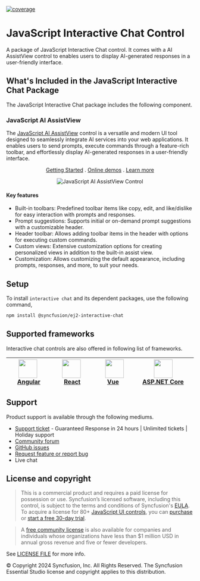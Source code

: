 [![coverage](http://ej2.syncfusion.com/badges/ej2-interactive-chat/coverage.svg)](http://ej2.syncfusion.com/badges/ej2-interactive-chat)

# JavaScript Interactive Chat Control

A package of JavaScript Interactive Chat control. It comes with a AI AssistView control to enables users to display AI-generated responses in a user-friendly interface.

## What's Included in the JavaScript Interactive Chat Package

The JavaScript Interactive Chat package includes the following component.

### JavaScript AI AssistView

The [JavaScript AI AssistView](https://www.syncfusion.com/javascript-ui-controls/js-ai-assist?utm_source=npm&utm_medium=listing&utm_campaign=javascript-interactive-chat-npm) control is a versatile and modern UI tool designed to seamlessly integrate AI services into your web applications. It enables users to send prompts, execute commands through a feature-rich toolbar, and effortlessly display AI-generated responses in a user-friendly interface.

<p align="center">
  <a href="https://ej2.syncfusion.com/documentation/ai-assistview/getting-started/?utm_source=npm&utm_medium=listing&utm_campaign=javascript-interactive-chat-npm">Getting Started</a> .
  <a href="https://ej2.syncfusion.com/demos/?utm_source=npm&utm_medium=listing&utm_campaign=javascript-interactive-chat-npm#/fluent2/ai-assistview/default.html">Online demos</a> .
  <a href="https://www.syncfusion.com/javascript-ui-controls/js-ai-assistview?utm_source=npm&utm_medium=listing&utm_campaign=javascript-interactive-chat-npm">Learn more</a>
</p>

<p align="center">
<img alt="JavaScript AI AssistView Control" src="https://raw.githubusercontent.com/SyncfusionExamples/nuget-img/master/javascript/javascript-ai-assistview.png">
</p>

#### Key features

* Built-in toolbars: Predefined toolbar items like copy, edit, and like/dislike for easy interaction with prompts and responses.
* Prompt suggestions: Supports initial or on-demand prompt suggestions with a customizable header.
* Header toolbar: Allows adding toolbar items in the header with options for executing custom commands.
* Custom views: Extensive customization options for creating personalized views in addition to the built-in assist view.
* Customization: Allows customizing the default appearance, including prompts, responses, and more, to suit your needs.

## Setup
To install `interactive chat` and its dependent packages, use the following command,

```sh
npm install @syncfusion/ej2-interactive-chat
```

## Supported frameworks

Interactive chat controls are also offered in following list of frameworks.

| [<img src="https://ej2.syncfusion.com/github/images/angular.svg" height="50" />](https://www.syncfusion.com/angular-ui-components?utm_medium=listing&utm_source=github)<br/>&nbsp;&nbsp;&nbsp;&nbsp;&nbsp;[Angular](https://www.syncfusion.com/angular-ui-components?utm_medium=listing&utm_source=github)&nbsp;&nbsp;&nbsp;&nbsp; | [<img src="https://ej2.syncfusion.com/github/images/react.svg"  height="50" />](https://www.syncfusion.com/react-ui-components?utm_medium=listing&utm_source=github)<br/>&nbsp;&nbsp;&nbsp;&nbsp;&nbsp;&nbsp;&nbsp;[React](https://www.syncfusion.com/react-ui-components?utm_medium=listing&utm_source=github)&nbsp;&nbsp;&nbsp;&nbsp;&nbsp;&nbsp; | [<img src="https://ej2.syncfusion.com/github/images/vue.svg" height="50" />](https://www.syncfusion.com/vue-ui-components?utm_medium=listing&utm_source=github)<br/>&nbsp;&nbsp;&nbsp;&nbsp;&nbsp;&nbsp;&nbsp;[Vue](https://www.syncfusion.com/vue-ui-components?utm_medium=listing&utm_source=github)&nbsp;&nbsp;&nbsp;&nbsp;&nbsp;&nbsp;&nbsp;&nbsp;&nbsp; | [<img src="https://ej2.syncfusion.com/github/images/netcore.svg" height="50" />](https://www.syncfusion.com/aspnet-core-ui-controls?utm_medium=listing&utm_source=github)<br/>&nbsp;&nbsp;[ASP.NET&nbsp;Core](https://www.syncfusion.com/aspnet-core-ui-controls?utm_medium=listing&utm_source=github)&nbsp;&nbsp; | [<img src="https://ej2.syncfusion.com/github/images/netmvc.svg" height="50" />](https://www.syncfusion.com/aspnet-mvc-ui-controls?utm_medium=listing&utm_source=github)<br/>&nbsp;&nbsp;[ASP.NET&nbsp;MVC](https://www.syncfusion.com/aspnet-mvc-ui-controls?utm_medium=listing&utm_source=github)&nbsp;&nbsp; | 
| :-----: | :-----: | :-----: | :-----: | :-----: |

## Support

Product support is available through the following mediums.

* [Support ticket](https://support.syncfusion.com/support/tickets/create) - Guaranteed Response in 24 hours | Unlimited tickets | Holiday support
* [Community forum](https://www.syncfusion.com/forums/essential-js2?utm_source=npm&utm_medium=listing&utm_campaign=javascript-interactive-chat-npm)
* [GitHub issues](https://github.com/syncfusion/ej2-javascript-ui-controls/issues/new)
* [Request feature or report bug](https://www.syncfusion.com/feedback/javascript?utm_source=npm&utm_medium=listing&utm_campaign=javascript-interactive-chat-npm)
* Live chat

## License and copyright

> This is a commercial product and requires a paid license for possession or use. Syncfusion’s licensed software, including this control, is subject to the terms and conditions of Syncfusion's [EULA](https://www.syncfusion.com/eula/es/). To acquire a license for 80+ [JavaScript UI controls](https://www.syncfusion.com/javascript-ui-controls), you can [purchase](https://www.syncfusion.com/sales/products) or [start a free 30-day trial](https://www.syncfusion.com/account/manage-trials/start-trials).

> A [free community license](https://www.syncfusion.com/products/communitylicense) is also available for companies and individuals whose organizations have less than $1 million USD in annual gross revenue and five or fewer developers.

See [LICENSE FILE](https://github.com/syncfusion/ej2-javascript-ui-controls/blob/master/license?utm_source=npm&utm_medium=listing&utm_campaign=javascript-interactive-chat-npm) for more info.

&copy; Copyright 2024 Syncfusion, Inc. All Rights Reserved. The Syncfusion Essential Studio license and copyright applies to this distribution.